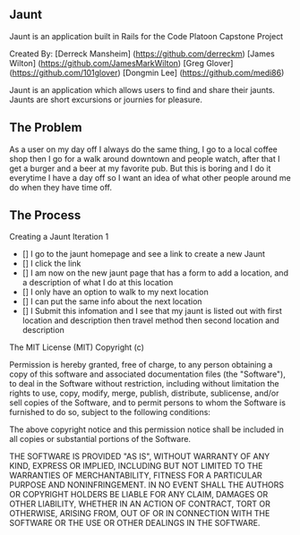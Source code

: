 Jaunt
-----

Jaunt is an application built in Rails for the Code Platoon Capstone Project

Created By:
[Derreck Mansheim] (https://github.com/derreckm)
[James Wilton] (https://github.com/JamesMarkWilton)
[Greg Glover] (https://github.com/101glover)
[Dongmin Lee] (https://github.com/medi86)

Jaunt is an application which allows users to find and share their jaunts. Jaunts are
short excursions or journies for pleasure.

The Problem
-----------
As a user on my day off I always do the same thing, I go to a local coffee shop then I go for a
walk around downtown and people watch, after that I get a burger and a beer at my favorite pub.
But this is boring and I do it everytime I have a day off so I want an idea of what other people
around me do when they have time off.

The Process
-----------
Creating a Jaunt Iteration 1
- [] I go to the jaunt homepage and see a link to create a new Jaunt
- [] I click the link
- [] I am now on the new jaunt page that has a form to add a location, and a description of what I do at this location
- [] I only have an option to walk to my next location
- [] I can put the same info about the next location
- [] I Submit this infomation and I see that my jaunt is listed out with first location and description then travel method then
		second location and description







The MIT License (MIT)
Copyright (c) <year> <copyright holders>

Permission is hereby granted, free of charge, to any person obtaining a copy of this software and
associated documentation files (the "Software"), to deal in the Software without restriction, including without
limitation the rights to use, copy, modify, merge, publish, distribute, sublicense, and/or sell copies of the Software,
and to permit persons to whom the Software is furnished to do so, subject to the following conditions:

The above copyright notice and this permission notice shall be included in all copies or substantial portions of the Software.

THE SOFTWARE IS PROVIDED "AS IS", WITHOUT WARRANTY OF ANY KIND, EXPRESS OR IMPLIED, INCLUDING BUT NOT LIMITED TO THE WARRANTIES OF
MERCHANTABILITY, FITNESS FOR A PARTICULAR PURPOSE AND NONINFRINGEMENT. IN NO EVENT SHALL THE AUTHORS OR COPYRIGHT HOLDERS BE LIABLE
FOR ANY CLAIM, DAMAGES OR OTHER LIABILITY, WHETHER IN AN ACTION OF CONTRACT, TORT OR OTHERWISE, ARISING FROM, OUT OF OR IN CONNECTION
WITH THE SOFTWARE OR THE USE OR OTHER DEALINGS IN THE SOFTWARE.
